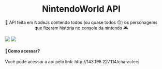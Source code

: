 
<h1 align="center">NintendoWorld API</h1>

<p align="center">🍄 API feita em NodeJs contendo todos (ou quase todos 😜) os personagems que fizeram história no console da nintendo 🎮</p>

<div>
  <img src="https://img.shields.io/conda/l/conda-forge/setuptools"/>
  <img src="https://img.shields.io/npm/v/@cycle/core"/>
</div>

<h4>🍄Como acessar?</h4>
<p>Você pode acessar a api pelo link: http://143.198.227.114/characters</p>




